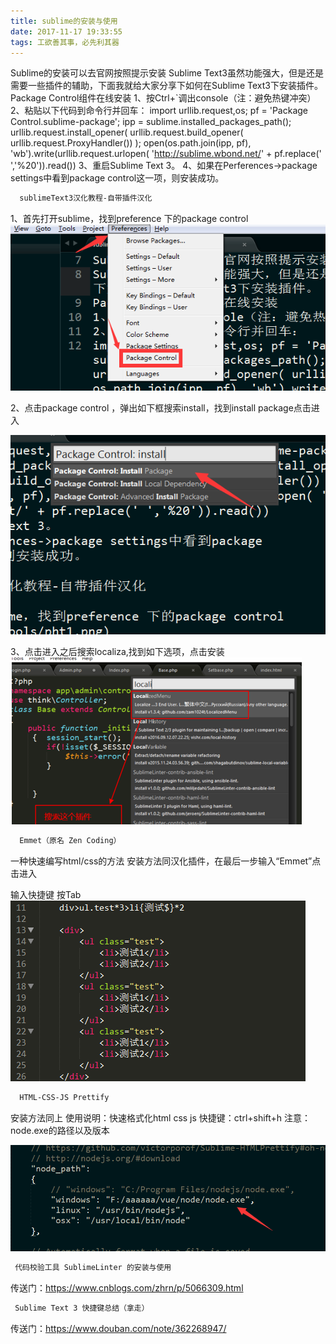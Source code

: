 ```yaml
---
title: sublime的安装与使用
date: 2017-11-17 19:33:55
tags: 工欲善其事，必先利其器
---
```


Sublime的安装可以去官网按照提示安装
Sublime Text3虽然功能强大，但是还是需要一些插件的辅助，下面我就给大家分享下如何在Sublime Text3下安装插件。
Package Control组件在线安装
1、按Ctrl+`调出console（注：避免热键冲突）
2、粘贴以下代码到命令行并回车：
import urllib.request,os; pf = 'Package Control.sublime-package'; ipp = sublime.installed_packages_path(); urllib.request.install_opener( urllib.request.build_opener( urllib.request.ProxyHandler()) ); open(os.path.join(ipp, pf), 'wb').write(urllib.request.urlopen( 'http://sublime.wbond.net/' + pf.replace(' ','%20')).read())
3、重启Sublime Text 3。
4、如果在Perferences->package settings中看到package control这一项，则安装成功。
``` bash
  sublimeText3汉化教程-自带插件汉化
```
1、首先打开sublime，找到preference 下的package control 
![logo](sublimetools/pht1.png)

2、点击package control ，弹出如下框搜索install，找到install package点击进入

![logo](sublimetools/pht2.png)

3、点击进入之后搜索localiza,找到如下选项，点击安装
![logo](sublimetools/pht3.png)

``` bash
  Emmet（原名 Zen Coding）
```
一种快速编写html/css的方法
安装方法同汉化插件，在最后一步输入“Emmet”点击进入

输入快捷键 按Tab
![logo](sublimetools/pht4.png)

``` bash
  HTML-CSS-JS Prettify
```
安装方法同上 
使用说明：快速格式化html css js
快捷键：ctrl+shift+h
注意：node.exe的路径以及版本

![logo](sublimetools/pht5.png)

``` bash
 代码校验工具 SublimeLinter 的安装与使用
```
传送门：https://www.cnblogs.com/zhrn/p/5066309.html

``` bash
 Sublime Text 3 快捷键总结（拿走）
```
传送门：https://www.douban.com/note/362268947/